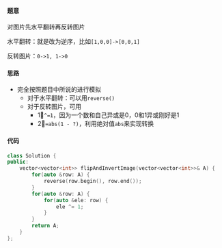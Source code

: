 #### 题意

对图片先水平翻转再反转图片

水平翻转：就是改为逆序，比如`[1,0,0]->[0,0,1]`

反转图片：`0->1, 1->0`

#### 思路

- 完全按照题目中所说的进行模拟
  - 对于水平翻转：可以用`reverse()`
  - 对于反转图片，可用
    - 1⃣️`^=1`，因为一个数和自己异或是0，0和1异或刚好是1
    - 2⃣️`=abs(1 - ?)`，利用绝对值`abs`来实现转换

#### 代码

```c++
class Solution {
public:
    vector<vector<int>> flipAndInvertImage(vector<vector<int>>& A) {
        for(auto &row: A) {
            reverse(row.begin(), row.end());
        }
        for(auto &row: A) {
            for(auto &ele: row) {
                ele ^= 1;
            }
        }
        return A;
    }
};
```

